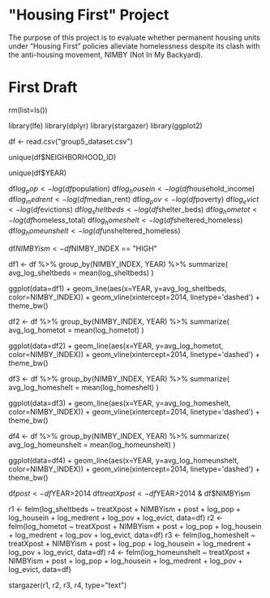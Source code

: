 # "Housing First" Project
The purpose of this project is to evaluate whether permanent housing units under “Housing First” policies alleviate homelessness despite its clash with the anti-housing movement, NIMBY (Not In My Backyard).

# First Draft
rm(list=ls())

library(lfe) 
library(dplyr)
library(stargazer)
library(ggplot2)

df <- read.csv("group5_dataset.csv")

unique(df$NEIGHBORHOOD_ID)

unique(df$YEAR)

df$log_pop <- log(df$population)
df$log_housein <- log(df$household_income)
df$log_medrent <- log(df$median_rent)
df$log_pov <- log(df$poverty)
df$log_evict <- log(df$evictions)
df$log_sheltbeds <- log(df$shelter_beds)
df$log_hometot <- log(df$homeless_total)
df$log_homeshelt <- log(df$sheltered_homeless)
df$log_homeunshelt <- log(df$unsheltered_homeless)

df$NIMBYism <- df$NIMBY_INDEX == "HIGH"

df1 <- df %>%
  group_by(NIMBY_INDEX, YEAR) %>%
  summarize(
    avg_log_sheltbeds = mean(log_sheltbeds)
  )

ggplot(data=df1) +
  geom_line(aes(x=YEAR, y=avg_log_sheltbeds, color=NIMBY_INDEX)) +
  geom_vline(xintercept=2014, linetype='dashed') + 
  theme_bw()

df2 <- df %>%
  group_by(NIMBY_INDEX, YEAR) %>%
  summarize(
    avg_log_hometot = mean(log_hometot)
  )

ggplot(data=df2) +
  geom_line(aes(x=YEAR, y=avg_log_hometot, color=NIMBY_INDEX)) +
  geom_vline(xintercept=2014, linetype='dashed') + 
  theme_bw()

df3 <- df %>%
  group_by(NIMBY_INDEX, YEAR) %>%
  summarize(
    avg_log_homeshelt = mean(log_homeshelt)
  )

ggplot(data=df3) +
  geom_line(aes(x=YEAR, y=avg_log_homeshelt, color=NIMBY_INDEX)) +
  geom_vline(xintercept=2014, linetype='dashed') + 
  theme_bw()

df4 <- df %>%
  group_by(NIMBY_INDEX, YEAR) %>%
  summarize(
    avg_log_homeunshelt = mean(log_homeunshelt)
  )

ggplot(data=df4) +
  geom_line(aes(x=YEAR, y=avg_log_homeunshelt, color=NIMBY_INDEX)) +
  geom_vline(xintercept=2014, linetype='dashed') + 
  theme_bw()

df$post <- df$YEAR>2014
df$treatXpost <- df$YEAR>2014 & df$NIMBYism

r1 <- felm(log_sheltbeds ~ treatXpost + NIMBYism + post + log_pop + log_housein + log_medrent + log_pov + log_evict, data=df) 
r2 <- felm(log_hometot ~ treatXpost + NIMBYism + post + log_pop + log_housein + log_medrent + log_pov + log_evict, data=df)
r3 <- felm(log_homeshelt ~ treatXpost + NIMBYism + post + log_pop + log_housein + log_medrent + log_pov + log_evict, data=df)
r4 <- felm(log_homeunshelt ~ treatXpost + NIMBYism + post + log_pop + log_housein + log_medrent + log_pov + log_evict, data=df)

stargazer(r1, r2, r3, r4, type="text")
